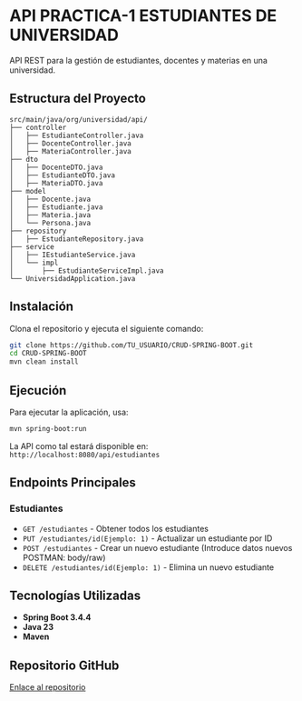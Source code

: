 # API PRACTICA-1 ESTUDIANTES DE UNIVERSIDAD

API REST para la gestión de estudiantes, docentes y materias en una universidad.

## Estructura del Proyecto

```
src/main/java/org/universidad/api/
├── controller
│   ├── EstudianteController.java
│   ├── DocenteController.java
│   ├── MateriaController.java
├── dto
│   ├── DocenteDTO.java
│   ├── EstudianteDTO.java
│   ├── MateriaDTO.java
├── model
│   ├── Docente.java
│   ├── Estudiante.java
│   ├── Materia.java
│   └── Persona.java
├── repository
│   ├── EstudianteRepository.java
├── service
│   ├── IEstudianteService.java
│   └── impl
│       ├── EstudianteServiceImpl.java
└── UniversidadApplication.java
```

## Instalación

Clona el repositorio y ejecuta el siguiente comando:

```bash
git clone https://github.com/TU_USUARIO/CRUD-SPRING-BOOT.git
cd CRUD-SPRING-BOOT
mvn clean install
```

## Ejecución

Para ejecutar la aplicación, usa:

```bash
mvn spring-boot:run
```
La API como tal estará disponible en: `http://localhost:8080/api/estudiantes`

## Endpoints Principales

### Estudiantes
- `GET /estudiantes` - Obtener todos los estudiantes
- `PUT /estudiantes/id(Ejemplo: 1)` - Actualizar un estudiante por ID
- `POST /estudiantes` - Crear un nuevo estudiante (Introduce datos nuevos POSTMAN: body/raw)
- `DELETE /estudiantes/id(Ejemplo: 1)` - Elimina un nuevo estudiante 


## Tecnologías Utilizadas

- **Spring Boot 3.4.4**
- **Java 23**
- **Maven**

## Repositorio GitHub

[Enlace al repositorio]()

